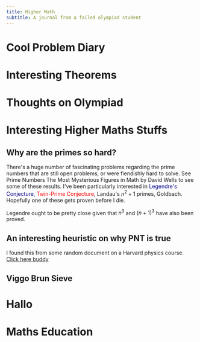 ```yaml
---
title: Higher Math
subtitle: A journal from a failed olympiad student
---
```

<style>
blue {
  color: darkblue;
}
red {
  color: red;
}
orange {
    color: orange;
}
purple {
    color: purple;
}
</style>

# Cool Problem Diary

# Interesting Theorems

# Thoughts on Olympiad
# Interesting Higher Maths Stuffs

## Why are the primes so hard?

There's a huge number of fascinating problems regarding the prime numbers that are still open problems, or were fiendishly hard to solve. See Prime Numbers The Most Mysterious Figures in Math by David Wells to see some of these results. I've been particularly interested in <blue>Legendre's Conjecture</blue>, <red>Twin-Prime Conjecture</red>, Landau's $n^2+1$ primes, Goldbach. Hopefully one of these gets proven before I die.

Legendre ought to be pretty close given that $n^3$ and $(n+1)^3$ have also been proved.

## An interesting heuristic on why PNT is true
I found this from some random document on a Harvard physics course. <a href=https://www.physics.harvard.edu/files/sol18.pdf>Click here buddy</a>

## Viggo Brun Sieve

# Hallo

# Maths Education


